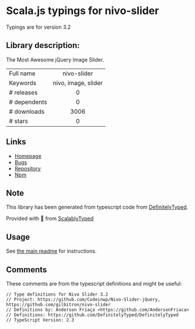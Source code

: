 
# Scala.js typings for nivo-slider

Typings are for version 3.2

## Library description:
The Most Awesome jQuery Image Slider.

|                    |                 |
| ------------------ | :-------------: |
| Full name          | nivo-slider |
| Keywords           | nivo, image, slider |
| # releases         | 0 |
| # dependents       | 0 |
| # downloads        | 3006 |
| # stars            | 0 |

## Links
- [Homepage](https://github.com/gilbitron/Nivo-Slider#readme)
- [Bugs](https://github.com/gilbitron/Nivo-Slider/issues)
- [Repository](https://github.com/gilbitron/Nivo-Slider)
- [Npm](https://www.npmjs.com/package/nivo-slider)
    


## Note
This library has been generated from typescript code from [DefinitelyTyped](https://definitelytyped.org).

Provided with :purple_heart: from [ScalablyTyped](https://github.com/oyvindberg/ScalablyTyped)

## Usage
See [the main readme](../../readme.md) for instructions.

## Comments

These comments are from the typescript definitions and might be useful:
```
// Type definitions for Nivo Slider 3.2
// Project: https://github.com/Codeinwp/Nivo-Slider-jQuery, https://github.com/gilbitron/nivo-slider
// Definitions by: Anderson Friaça <https://github.com/AndersonFriaca>
// Definitions: https://github.com/DefinitelyTyped/DefinitelyTyped
// TypeScript Version: 2.3

```

